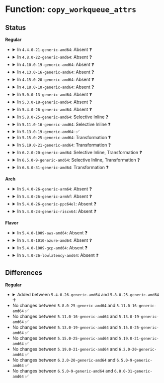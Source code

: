 # Function: <code>copy_workqueue_attrs</code>

## Status
<b>Regular</b>
<ul>
<li>
<details>
<summary>In <code>4.4.0-21-generic-amd64</code>: Absent ❓</summary>

```json
{
  "name": "copy_workqueue_attrs",
  "collision_type": "Unique Static",
  "inline_type": "Full",
  "funcs": [
    {
      "addr": 18446744071579474940,
      "name": "copy_workqueue_attrs",
      "external": false,
      "loc": "kernel/workqueue.c:3030",
      "file": "kernel/workqueue.c",
      "inline": "not declared, inlined",
      "caller_inline": [
        "kernel/workqueue.c:apply_wqattrs_commit",
        "kernel/workqueue.c:alloc_unbound_pwq",
        "kernel/workqueue.c:wq_update_unbound_numa",
        "kernel/workqueue.c:apply_wqattrs_prepare",
        "kernel/workqueue.c:apply_wqattrs_prepare",
        "kernel/workqueue.c:apply_wqattrs_prepare",
        "kernel/workqueue.c:wq_sysfs_prep_attrs"
      ],
      "caller_func": []
    }
  ],
  "symbols": []
}
```
</details>
</li>
<li>
<details>
<summary>In <code>4.8.0-22-generic-amd64</code>: Absent ❓</summary>

```json
{
  "name": "copy_workqueue_attrs",
  "collision_type": "Unique Static",
  "inline_type": "Full",
  "funcs": [
    {
      "addr": 18446744071579498131,
      "name": "copy_workqueue_attrs",
      "external": false,
      "loc": "kernel/workqueue.c:3130",
      "file": "kernel/workqueue.c",
      "inline": "not declared, inlined",
      "caller_inline": [
        "kernel/workqueue.c:wq_sysfs_prep_attrs",
        "kernel/workqueue.c:wq_update_unbound_numa",
        "kernel/workqueue.c:apply_wqattrs_commit",
        "kernel/workqueue.c:apply_wqattrs_prepare",
        "kernel/workqueue.c:apply_wqattrs_prepare",
        "kernel/workqueue.c:apply_wqattrs_prepare",
        "kernel/workqueue.c:alloc_unbound_pwq"
      ],
      "caller_func": []
    }
  ],
  "symbols": []
}
```
</details>
</li>
<li>
<details>
<summary>In <code>4.10.0-19-generic-amd64</code>: Absent ❓</summary>

```json
{
  "name": "copy_workqueue_attrs",
  "collision_type": "Unique Static",
  "inline_type": "Full",
  "funcs": [
    {
      "addr": 18446744071579518361,
      "name": "copy_workqueue_attrs",
      "external": false,
      "loc": "kernel/workqueue.c:3156",
      "file": "kernel/workqueue.c",
      "inline": "not declared, inlined",
      "caller_inline": [
        "kernel/workqueue.c:wq_sysfs_prep_attrs",
        "kernel/workqueue.c:wq_update_unbound_numa",
        "kernel/workqueue.c:apply_wqattrs_commit",
        "kernel/workqueue.c:apply_wqattrs_prepare",
        "kernel/workqueue.c:apply_wqattrs_prepare",
        "kernel/workqueue.c:apply_wqattrs_prepare",
        "kernel/workqueue.c:alloc_unbound_pwq"
      ],
      "caller_func": []
    }
  ],
  "symbols": []
}
```
</details>
</li>
<li>
<details>
<summary>In <code>4.13.0-16-generic-amd64</code>: Absent ❓</summary>

```json
{
  "name": "copy_workqueue_attrs",
  "collision_type": "Unique Static",
  "inline_type": "Full",
  "funcs": [
    {
      "addr": 18446744071579506361,
      "name": "copy_workqueue_attrs",
      "external": false,
      "loc": "kernel/workqueue.c:3155",
      "file": "kernel/workqueue.c",
      "inline": "not declared, inlined",
      "caller_inline": [
        "kernel/workqueue.c:wq_sysfs_prep_attrs",
        "kernel/workqueue.c:wq_update_unbound_numa",
        "kernel/workqueue.c:apply_wqattrs_commit",
        "kernel/workqueue.c:apply_wqattrs_prepare",
        "kernel/workqueue.c:apply_wqattrs_prepare",
        "kernel/workqueue.c:apply_wqattrs_prepare",
        "kernel/workqueue.c:alloc_unbound_pwq"
      ],
      "caller_func": []
    }
  ],
  "symbols": []
}
```
</details>
</li>
<li>
<details>
<summary>In <code>4.15.0-20-generic-amd64</code>: Absent ❓</summary>

```json
{
  "name": "copy_workqueue_attrs",
  "collision_type": "Unique Static",
  "inline_type": "Full",
  "funcs": [
    {
      "addr": 18446744071579533081,
      "name": "copy_workqueue_attrs",
      "external": false,
      "loc": "kernel/workqueue.c:3169",
      "file": "kernel/workqueue.c",
      "inline": "not declared, inlined",
      "caller_inline": [
        "kernel/workqueue.c:wq_sysfs_prep_attrs",
        "kernel/workqueue.c:wq_update_unbound_numa",
        "kernel/workqueue.c:apply_wqattrs_commit",
        "kernel/workqueue.c:apply_wqattrs_prepare",
        "kernel/workqueue.c:apply_wqattrs_prepare",
        "kernel/workqueue.c:apply_wqattrs_prepare",
        "kernel/workqueue.c:alloc_unbound_pwq"
      ],
      "caller_func": []
    }
  ],
  "symbols": []
}
```
</details>
</li>
<li>
<details>
<summary>In <code>4.18.0-10-generic-amd64</code>: Absent ❓</summary>

```json
{
  "name": "copy_workqueue_attrs",
  "collision_type": "Unique Static",
  "inline_type": "Full",
  "funcs": [
    {
      "addr": 18446744071579560649,
      "name": "copy_workqueue_attrs",
      "external": false,
      "loc": "kernel/workqueue.c:3243",
      "file": "kernel/workqueue.c",
      "inline": "not declared, inlined",
      "caller_inline": [
        "kernel/workqueue.c:wq_sysfs_prep_attrs",
        "kernel/workqueue.c:wq_update_unbound_numa",
        "kernel/workqueue.c:apply_wqattrs_commit",
        "kernel/workqueue.c:apply_wqattrs_prepare",
        "kernel/workqueue.c:apply_wqattrs_prepare",
        "kernel/workqueue.c:apply_wqattrs_prepare",
        "kernel/workqueue.c:alloc_unbound_pwq"
      ],
      "caller_func": []
    }
  ],
  "symbols": []
}
```
</details>
</li>
<li>
<details>
<summary>In <code>5.0.0-13-generic-amd64</code>: Absent ❓</summary>

```json
{
  "name": "copy_workqueue_attrs",
  "collision_type": "Unique Static",
  "inline_type": "Full",
  "funcs": [
    {
      "addr": 18446744071579597865,
      "name": "copy_workqueue_attrs",
      "external": false,
      "loc": "kernel/workqueue.c:3266",
      "file": "kernel/workqueue.c",
      "inline": "not declared, inlined",
      "caller_inline": [
        "kernel/workqueue.c:wq_sysfs_prep_attrs",
        "kernel/workqueue.c:wq_update_unbound_numa",
        "kernel/workqueue.c:apply_wqattrs_commit",
        "kernel/workqueue.c:apply_wqattrs_prepare",
        "kernel/workqueue.c:apply_wqattrs_prepare",
        "kernel/workqueue.c:apply_wqattrs_prepare",
        "kernel/workqueue.c:alloc_unbound_pwq"
      ],
      "caller_func": []
    }
  ],
  "symbols": []
}
```
</details>
</li>
<li>
<details>
<summary>In <code>5.3.0-18-generic-amd64</code>: Absent ❓</summary>

```json
{
  "name": "copy_workqueue_attrs",
  "collision_type": "Unique Static",
  "inline_type": "Full",
  "funcs": [
    {
      "addr": 18446744071579609059,
      "name": "copy_workqueue_attrs",
      "external": false,
      "loc": "kernel/workqueue.c:3365",
      "file": "kernel/workqueue.c",
      "inline": "not declared, inlined",
      "caller_inline": [
        "kernel/workqueue.c:wq_sysfs_prep_attrs",
        "kernel/workqueue.c:wq_update_unbound_numa",
        "kernel/workqueue.c:apply_wqattrs_commit",
        "kernel/workqueue.c:apply_wqattrs_prepare",
        "kernel/workqueue.c:apply_wqattrs_prepare",
        "kernel/workqueue.c:apply_wqattrs_prepare",
        "kernel/workqueue.c:alloc_unbound_pwq"
      ],
      "caller_func": []
    }
  ],
  "symbols": []
}
```
</details>
</li>
<li>
<details>
<summary>In <code>5.4.0-26-generic-amd64</code>: Absent ❓</summary>

```json
{
  "name": "copy_workqueue_attrs",
  "collision_type": "Unique Static",
  "inline_type": "Full",
  "funcs": [
    {
      "addr": 18446744071579647123,
      "name": "copy_workqueue_attrs",
      "external": false,
      "loc": "kernel/workqueue.c:3374",
      "file": "kernel/workqueue.c",
      "inline": "not declared, inlined",
      "caller_inline": [
        "kernel/workqueue.c:wq_sysfs_prep_attrs",
        "kernel/workqueue.c:wq_update_unbound_numa",
        "kernel/workqueue.c:apply_wqattrs_commit",
        "kernel/workqueue.c:apply_wqattrs_prepare",
        "kernel/workqueue.c:apply_wqattrs_prepare",
        "kernel/workqueue.c:apply_wqattrs_prepare",
        "kernel/workqueue.c:alloc_unbound_pwq"
      ],
      "caller_func": []
    }
  ],
  "symbols": []
}
```
</details>
</li>
<li>
<details>
<summary>In <code>5.8.0-25-generic-amd64</code>: Selective Inline ❓</summary>

```c
void copy_workqueue_attrs(struct workqueue_attrs * to, const struct workqueue_attrs * from)
```

```json
{
  "name": "copy_workqueue_attrs",
  "collision_type": "Unique Static",
  "inline_type": "Selective",
  "funcs": [
    {
      "addr": 18446744071579679240,
      "name": "copy_workqueue_attrs",
      "external": false,
      "loc": "kernel/workqueue.c:3371",
      "file": "kernel/workqueue.c",
      "inline": "not declared, inlined",
      "caller_inline": [
        "kernel/workqueue.c:wq_numa_store",
        "kernel/workqueue.c:wq_cpumask_store",
        "kernel/workqueue.c:wq_nice_store",
        "kernel/workqueue.c:apply_wqattrs_commit",
        "kernel/workqueue.c:apply_wqattrs_prepare",
        "kernel/workqueue.c:apply_wqattrs_prepare"
      ],
      "caller_func": [
        "kernel/workqueue.c:wq_update_unbound_numa",
        "kernel/workqueue.c:apply_wqattrs_prepare",
        "kernel/workqueue.c:get_unbound_pool"
      ]
    }
  ],
  "symbols": [
    {
      "addr": 18446744071579662752,
      "name": "copy_workqueue_attrs",
      "section": ".text",
      "bind": "STB_LOCAL",
      "size": 67
    }
  ]
}
```
</details>
</li>
<li>
<details>
<summary>In <code>5.11.0-16-generic-amd64</code>: Selective Inline ❓</summary>

```c
void copy_workqueue_attrs(struct workqueue_attrs * to, const struct workqueue_attrs * from)
```

```json
{
  "name": "copy_workqueue_attrs",
  "collision_type": "Unique Static",
  "inline_type": "Selective",
  "funcs": [
    {
      "addr": 18446744071579659368,
      "name": "copy_workqueue_attrs",
      "external": false,
      "loc": "kernel/workqueue.c:3377",
      "file": "kernel/workqueue.c",
      "inline": "not declared, inlined",
      "caller_inline": [
        "kernel/workqueue.c:wq_numa_store",
        "kernel/workqueue.c:wq_cpumask_store",
        "kernel/workqueue.c:wq_nice_store",
        "kernel/workqueue.c:apply_wqattrs_commit",
        "kernel/workqueue.c:apply_wqattrs_prepare",
        "kernel/workqueue.c:apply_wqattrs_prepare"
      ],
      "caller_func": [
        "kernel/workqueue.c:wq_update_unbound_numa",
        "kernel/workqueue.c:apply_wqattrs_prepare",
        "kernel/workqueue.c:get_unbound_pool"
      ]
    }
  ],
  "symbols": [
    {
      "addr": 18446744071579642240,
      "name": "copy_workqueue_attrs",
      "section": ".text",
      "bind": "STB_LOCAL",
      "size": 67
    }
  ]
}
```
</details>
</li>
<li>
<details>
<summary>In <code>5.13.0-19-generic-amd64</code>: ✅</summary>

```c
void copy_workqueue_attrs(struct workqueue_attrs * to, const struct workqueue_attrs * from)
```

```json
{
  "name": "copy_workqueue_attrs",
  "collision_type": "Unique Static",
  "inline_type": "No",
  "funcs": [
    {
      "addr": 18446744071579646944,
      "name": "copy_workqueue_attrs",
      "external": false,
      "loc": "kernel/workqueue.c:3378",
      "file": "kernel/workqueue.c",
      "inline": "seen, unknown",
      "caller_inline": [],
      "caller_func": [
        "kernel/workqueue.c:wq_numa_store",
        "kernel/workqueue.c:wq_cpumask_store",
        "kernel/workqueue.c:wq_nice_store",
        "kernel/workqueue.c:wq_update_unbound_numa",
        "kernel/workqueue.c:apply_wqattrs_commit",
        "kernel/workqueue.c:apply_wqattrs_prepare",
        "kernel/workqueue.c:apply_wqattrs_prepare",
        "kernel/workqueue.c:apply_wqattrs_prepare",
        "kernel/workqueue.c:get_unbound_pool"
      ]
    }
  ],
  "symbols": [
    {
      "addr": 18446744071579646944,
      "name": "copy_workqueue_attrs",
      "section": ".text",
      "bind": "STB_LOCAL",
      "size": 67
    }
  ]
}
```
</details>
</li>
<li>
<details>
<summary>In <code>5.15.0-25-generic-amd64</code>: Transformation ❓</summary>

```c
void copy_workqueue_attrs(struct workqueue_attrs * to, const struct workqueue_attrs * from)
```

```json
{
  "name": "copy_workqueue_attrs",
  "collision_type": "Unique Static",
  "inline_type": "No",
  "funcs": [
    {
      "addr": 0,
      "name": "copy_workqueue_attrs",
      "external": false,
      "loc": "kernel/workqueue.c:3417",
      "file": "kernel/workqueue.c",
      "inline": "seen, unknown",
      "caller_inline": [],
      "caller_func": [
        "kernel/workqueue.c:wq_numa_store",
        "kernel/workqueue.c:wq_cpumask_store",
        "kernel/workqueue.c:wq_nice_store",
        "kernel/workqueue.c:wq_update_unbound_numa",
        "kernel/workqueue.c:apply_wqattrs_commit",
        "kernel/workqueue.c:apply_wqattrs_prepare",
        "kernel/workqueue.c:apply_wqattrs_prepare",
        "kernel/workqueue.c:apply_wqattrs_prepare",
        "kernel/workqueue.c:get_unbound_pool"
      ]
    }
  ],
  "symbols": [
    {
      "addr": 18446744071579724192,
      "name": "copy_workqueue_attrs",
      "section": ".text",
      "bind": "STB_LOCAL",
      "size": 82
    },
    {
      "addr": 18446744071592104073,
      "name": "copy_workqueue_attrs.cold",
      "section": ".text",
      "bind": "STB_LOCAL",
      "size": 21
    }
  ]
}
```
</details>
</li>
<li>
<details>
<summary>In <code>5.19.0-21-generic-amd64</code>: Transformation ❓</summary>

```c
void copy_workqueue_attrs(struct workqueue_attrs * to, const struct workqueue_attrs * from)
```

```json
{
  "name": "copy_workqueue_attrs",
  "collision_type": "Unique Static",
  "inline_type": "No",
  "funcs": [
    {
      "addr": 0,
      "name": "copy_workqueue_attrs",
      "external": false,
      "loc": "kernel/workqueue.c:3400",
      "file": "kernel/workqueue.c",
      "inline": "seen, unknown",
      "caller_inline": [],
      "caller_func": [
        "kernel/workqueue.c:wq_numa_store",
        "kernel/workqueue.c:wq_cpumask_store",
        "kernel/workqueue.c:wq_nice_store",
        "kernel/workqueue.c:wq_update_unbound_numa",
        "kernel/workqueue.c:apply_wqattrs_commit",
        "kernel/workqueue.c:apply_wqattrs_prepare",
        "kernel/workqueue.c:apply_wqattrs_prepare",
        "kernel/workqueue.c:apply_wqattrs_prepare",
        "kernel/workqueue.c:get_unbound_pool"
      ]
    }
  ],
  "symbols": [
    {
      "addr": 18446744071579831488,
      "name": "copy_workqueue_attrs",
      "section": ".text",
      "bind": "STB_LOCAL",
      "size": 98
    },
    {
      "addr": 18446744071593871828,
      "name": "copy_workqueue_attrs.cold",
      "section": ".text",
      "bind": "STB_LOCAL",
      "size": 21
    }
  ]
}
```
</details>
</li>
<li>
<details>
<summary>In <code>6.2.0-20-generic-amd64</code>: Selective Inline, Transformation ❓</summary>

```c
void copy_workqueue_attrs(struct workqueue_attrs * to, const struct workqueue_attrs * from)
```

```json
{
  "name": "copy_workqueue_attrs",
  "collision_type": "Unique Static",
  "inline_type": "Selective",
  "funcs": [
    {
      "addr": 18446744071579986687,
      "name": "copy_workqueue_attrs",
      "external": false,
      "loc": "kernel/workqueue.c:3407",
      "file": "kernel/workqueue.c",
      "inline": "not declared, inlined",
      "caller_inline": [
        "kernel/workqueue.c:wq_numa_store",
        "kernel/workqueue.c:wq_cpumask_store",
        "kernel/workqueue.c:wq_nice_store",
        "kernel/workqueue.c:apply_wqattrs_commit"
      ],
      "caller_func": [
        "kernel/workqueue.c:wq_update_unbound_numa",
        "kernel/workqueue.c:apply_wqattrs_prepare",
        "kernel/workqueue.c:apply_wqattrs_prepare",
        "kernel/workqueue.c:apply_wqattrs_prepare",
        "kernel/workqueue.c:get_unbound_pool"
      ]
    }
  ],
  "symbols": [
    {
      "addr": 18446744071579981280,
      "name": "copy_workqueue_attrs",
      "section": ".text",
      "bind": "STB_LOCAL",
      "size": 95
    },
    {
      "addr": 18446744071595976231,
      "name": "copy_workqueue_attrs.cold",
      "section": ".text",
      "bind": "STB_LOCAL",
      "size": 20
    }
  ]
}
```
</details>
</li>
<li>
<details>
<summary>In <code>6.5.0-9-generic-amd64</code>: Selective Inline, Transformation ❓</summary>

```c
void copy_workqueue_attrs(struct workqueue_attrs * to, const struct workqueue_attrs * from)
```

```json
{
  "name": "copy_workqueue_attrs",
  "collision_type": "Unique Static",
  "inline_type": "Selective",
  "funcs": [
    {
      "addr": 18446744071580039695,
      "name": "copy_workqueue_attrs",
      "external": false,
      "loc": "kernel/workqueue.c:3723",
      "file": "kernel/workqueue.c",
      "inline": "not declared, inlined",
      "caller_inline": [
        "kernel/workqueue.c:wq_numa_store",
        "kernel/workqueue.c:wq_cpumask_store",
        "kernel/workqueue.c:wq_nice_store",
        "kernel/workqueue.c:apply_wqattrs_commit"
      ],
      "caller_func": [
        "kernel/workqueue.c:wq_update_unbound_numa",
        "kernel/workqueue.c:apply_wqattrs_prepare",
        "kernel/workqueue.c:apply_wqattrs_prepare",
        "kernel/workqueue.c:apply_wqattrs_prepare",
        "kernel/workqueue.c:get_unbound_pool"
      ]
    }
  ],
  "symbols": [
    {
      "addr": 18446744071580024032,
      "name": "copy_workqueue_attrs",
      "section": ".text",
      "bind": "STB_LOCAL",
      "size": 195
    },
    {
      "addr": 18446744071596493598,
      "name": "copy_workqueue_attrs.cold",
      "section": ".text",
      "bind": "STB_LOCAL",
      "size": 48
    }
  ]
}
```
</details>
</li>
<li>
<details>
<summary>In <code>6.8.0-31-generic-amd64</code>: Transformation ❓</summary>

```c
void copy_workqueue_attrs(struct workqueue_attrs * to, const struct workqueue_attrs * from)
```

```json
{
  "name": "copy_workqueue_attrs",
  "collision_type": "Unique Static",
  "inline_type": "No",
  "funcs": [
    {
      "addr": 0,
      "name": "copy_workqueue_attrs",
      "external": false,
      "loc": "kernel/workqueue.c:3748",
      "file": "kernel/workqueue.c",
      "inline": "seen, unknown",
      "caller_inline": [],
      "caller_func": [
        "kernel/workqueue.c:wq_affinity_strict_store",
        "kernel/workqueue.c:wq_affn_scope_store",
        "kernel/workqueue.c:wq_cpumask_store",
        "kernel/workqueue.c:wq_nice_store",
        "kernel/workqueue.c:wq_update_pod",
        "kernel/workqueue.c:apply_wqattrs_commit",
        "kernel/workqueue.c:apply_wqattrs_prepare",
        "kernel/workqueue.c:apply_wqattrs_prepare",
        "kernel/workqueue.c:get_unbound_pool"
      ]
    }
  ],
  "symbols": [
    {
      "addr": 18446744071580073824,
      "name": "copy_workqueue_attrs",
      "section": ".text",
      "bind": "STB_LOCAL",
      "size": 360
    },
    {
      "addr": 18446744071597390510,
      "name": "copy_workqueue_attrs.cold",
      "section": ".text",
      "bind": "STB_LOCAL",
      "size": 96
    }
  ]
}
```
</details>
</li>
</ul>
<b>Arch</b>
<ul>
<li>
<details>
<summary>In <code>5.4.0-26-generic-arm64</code>: Absent ❓</summary>

```json
{
  "name": "copy_workqueue_attrs",
  "collision_type": "Unique Static",
  "inline_type": "Full",
  "funcs": [
    {
      "addr": 18446603336490818100,
      "name": "copy_workqueue_attrs",
      "external": false,
      "loc": "kernel/workqueue.c:3374",
      "file": "kernel/workqueue.c",
      "inline": "not declared, inlined",
      "caller_inline": [
        "kernel/workqueue.c:wq_sysfs_prep_attrs",
        "kernel/workqueue.c:wq_update_unbound_numa",
        "kernel/workqueue.c:apply_wqattrs_commit",
        "kernel/workqueue.c:apply_wqattrs_prepare",
        "kernel/workqueue.c:apply_wqattrs_prepare",
        "kernel/workqueue.c:apply_wqattrs_prepare",
        "kernel/workqueue.c:alloc_unbound_pwq"
      ],
      "caller_func": []
    }
  ],
  "symbols": []
}
```
</details>
</li>
<li>
<details>
<summary>In <code>5.4.0-26-generic-armhf</code>: Absent ❓</summary>

```json
{
  "name": "copy_workqueue_attrs",
  "collision_type": "Unique Static",
  "inline_type": "Full",
  "funcs": [
    {
      "addr": 3224851628,
      "name": "copy_workqueue_attrs",
      "external": false,
      "loc": "kernel/workqueue.c:3374",
      "file": "kernel/workqueue.c",
      "inline": "not declared, inlined",
      "caller_inline": [
        "kernel/workqueue.c:wq_sysfs_prep_attrs",
        "kernel/workqueue.c:apply_wqattrs_commit",
        "kernel/workqueue.c:apply_wqattrs_prepare",
        "kernel/workqueue.c:apply_wqattrs_prepare",
        "kernel/workqueue.c:apply_wqattrs_prepare",
        "kernel/workqueue.c:alloc_unbound_pwq"
      ],
      "caller_func": []
    }
  ],
  "symbols": []
}
```
</details>
</li>
<li>
<details>
<summary>In <code>5.4.0-26-generic-ppc64el</code>: Absent ❓</summary>

```json
{
  "name": "copy_workqueue_attrs",
  "collision_type": "Unique Static",
  "inline_type": "Full",
  "funcs": [
    {
      "addr": 13835058055283651112,
      "name": "copy_workqueue_attrs",
      "external": false,
      "loc": "kernel/workqueue.c:3374",
      "file": "kernel/workqueue.c",
      "inline": "not declared, inlined",
      "caller_inline": [
        "kernel/workqueue.c:wq_sysfs_prep_attrs",
        "kernel/workqueue.c:wq_update_unbound_numa",
        "kernel/workqueue.c:apply_wqattrs_commit",
        "kernel/workqueue.c:apply_wqattrs_prepare",
        "kernel/workqueue.c:apply_wqattrs_prepare",
        "kernel/workqueue.c:apply_wqattrs_prepare",
        "kernel/workqueue.c:alloc_unbound_pwq"
      ],
      "caller_func": []
    }
  ],
  "symbols": []
}
```
</details>
</li>
<li>
<details>
<summary>In <code>5.4.0-24-generic-riscv64</code>: Absent ❓</summary>

```json
{
  "name": "copy_workqueue_attrs",
  "collision_type": "Unique Static",
  "inline_type": "Full",
  "funcs": [
    {
      "addr": 18446743936271492748,
      "name": "copy_workqueue_attrs",
      "external": false,
      "loc": "kernel/workqueue.c:3374",
      "file": "kernel/workqueue.c",
      "inline": "not declared, inlined",
      "caller_inline": [
        "kernel/workqueue.c:wq_sysfs_prep_attrs",
        "kernel/workqueue.c:apply_wqattrs_commit",
        "kernel/workqueue.c:apply_wqattrs_prepare",
        "kernel/workqueue.c:apply_wqattrs_prepare",
        "kernel/workqueue.c:apply_wqattrs_prepare",
        "kernel/workqueue.c:alloc_unbound_pwq"
      ],
      "caller_func": []
    }
  ],
  "symbols": []
}
```
</details>
</li>
</ul>
<b>Flavor</b>
<ul>
<li>
<details>
<summary>In <code>5.4.0-1009-aws-amd64</code>: Absent ❓</summary>

```json
{
  "name": "copy_workqueue_attrs",
  "collision_type": "Unique Static",
  "inline_type": "Full",
  "funcs": [
    {
      "addr": 18446744071579623427,
      "name": "copy_workqueue_attrs",
      "external": false,
      "loc": "kernel/workqueue.c:3374",
      "file": "kernel/workqueue.c",
      "inline": "not declared, inlined",
      "caller_inline": [
        "kernel/workqueue.c:wq_sysfs_prep_attrs",
        "kernel/workqueue.c:wq_update_unbound_numa",
        "kernel/workqueue.c:apply_wqattrs_commit",
        "kernel/workqueue.c:apply_wqattrs_prepare",
        "kernel/workqueue.c:apply_wqattrs_prepare",
        "kernel/workqueue.c:apply_wqattrs_prepare",
        "kernel/workqueue.c:alloc_unbound_pwq"
      ],
      "caller_func": []
    }
  ],
  "symbols": []
}
```
</details>
</li>
<li>
<details>
<summary>In <code>5.4.0-1010-azure-amd64</code>: Absent ❓</summary>

```json
{
  "name": "copy_workqueue_attrs",
  "collision_type": "Unique Static",
  "inline_type": "Full",
  "funcs": [
    {
      "addr": 18446744071579551795,
      "name": "copy_workqueue_attrs",
      "external": false,
      "loc": "kernel/workqueue.c:3374",
      "file": "kernel/workqueue.c",
      "inline": "not declared, inlined",
      "caller_inline": [
        "kernel/workqueue.c:wq_sysfs_prep_attrs",
        "kernel/workqueue.c:wq_update_unbound_numa",
        "kernel/workqueue.c:apply_wqattrs_commit",
        "kernel/workqueue.c:apply_wqattrs_prepare",
        "kernel/workqueue.c:apply_wqattrs_prepare",
        "kernel/workqueue.c:apply_wqattrs_prepare",
        "kernel/workqueue.c:alloc_unbound_pwq"
      ],
      "caller_func": []
    }
  ],
  "symbols": []
}
```
</details>
</li>
<li>
<details>
<summary>In <code>5.4.0-1009-gcp-amd64</code>: Absent ❓</summary>

```json
{
  "name": "copy_workqueue_attrs",
  "collision_type": "Unique Static",
  "inline_type": "Full",
  "funcs": [
    {
      "addr": 18446744071579620707,
      "name": "copy_workqueue_attrs",
      "external": false,
      "loc": "kernel/workqueue.c:3374",
      "file": "kernel/workqueue.c",
      "inline": "not declared, inlined",
      "caller_inline": [
        "kernel/workqueue.c:wq_sysfs_prep_attrs",
        "kernel/workqueue.c:wq_update_unbound_numa",
        "kernel/workqueue.c:apply_wqattrs_commit",
        "kernel/workqueue.c:apply_wqattrs_prepare",
        "kernel/workqueue.c:apply_wqattrs_prepare",
        "kernel/workqueue.c:apply_wqattrs_prepare",
        "kernel/workqueue.c:alloc_unbound_pwq"
      ],
      "caller_func": []
    }
  ],
  "symbols": []
}
```
</details>
</li>
<li>
<details>
<summary>In <code>5.4.0-26-lowlatency-amd64</code>: Absent ❓</summary>

```json
{
  "name": "copy_workqueue_attrs",
  "collision_type": "Unique Static",
  "inline_type": "Full",
  "funcs": [
    {
      "addr": 18446744071579654371,
      "name": "copy_workqueue_attrs",
      "external": false,
      "loc": "kernel/workqueue.c:3374",
      "file": "kernel/workqueue.c",
      "inline": "not declared, inlined",
      "caller_inline": [
        "kernel/workqueue.c:wq_sysfs_prep_attrs",
        "kernel/workqueue.c:wq_update_unbound_numa",
        "kernel/workqueue.c:apply_wqattrs_commit",
        "kernel/workqueue.c:apply_wqattrs_prepare",
        "kernel/workqueue.c:apply_wqattrs_prepare",
        "kernel/workqueue.c:apply_wqattrs_prepare",
        "kernel/workqueue.c:alloc_unbound_pwq"
      ],
      "caller_func": []
    }
  ],
  "symbols": []
}
```
</details>
</li>
</ul>

## Differences
<b>Regular</b>
<ul>
<li>
<details>
<summary>Added between <code>5.4.0-26-generic-amd64</code> and <code>5.8.0-25-generic-amd64</code> ➕</summary>

```c
void copy_workqueue_attrs(struct workqueue_attrs * to, const struct workqueue_attrs * from)
```
</details>
</li>
<li>
No changes between <code>5.8.0-25-generic-amd64</code> and <code>5.11.0-16-generic-amd64</code> ✅
</li>
<li>
No changes between <code>5.11.0-16-generic-amd64</code> and <code>5.13.0-19-generic-amd64</code> ✅
</li>
<li>
No changes between <code>5.13.0-19-generic-amd64</code> and <code>5.15.0-25-generic-amd64</code> ✅
</li>
<li>
No changes between <code>5.15.0-25-generic-amd64</code> and <code>5.19.0-21-generic-amd64</code> ✅
</li>
<li>
No changes between <code>5.19.0-21-generic-amd64</code> and <code>6.2.0-20-generic-amd64</code> ✅
</li>
<li>
No changes between <code>6.2.0-20-generic-amd64</code> and <code>6.5.0-9-generic-amd64</code> ✅
</li>
<li>
No changes between <code>6.5.0-9-generic-amd64</code> and <code>6.8.0-31-generic-amd64</code> ✅
</li>
</ul>
